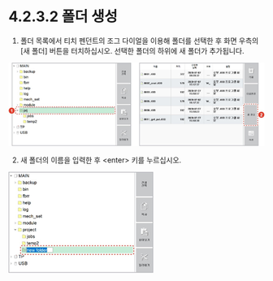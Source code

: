 # 4.2.3.2 폴더 생성

1.	폴더 목록에서 티치 펜던트의 조그 다이얼을 이용해 폴더를 선택한 후 화면 우측의 \[새 폴더\] 버튼을 터치하십시오. 선택한 폴더의 하위에 새 폴더가 추가됩니다.

![](../../../.gitbook/assets/image%20%28114%29.png)

2.	새 폴더의 이름을 입력한 후 &lt;enter&gt; 키를 누르십시오.

![](../../../.gitbook/assets/image%20%28127%29.png)

